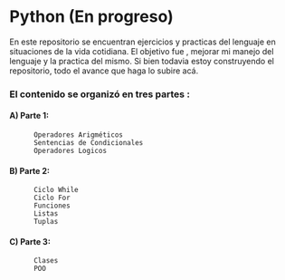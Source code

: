 # Python (En progreso)

En este repositorio se encuentran ejercicios y practicas del lenguaje en situaciones de la vida cotidiana.
El objetivo fue , mejorar mi manejo del lenguaje  y la practica del mismo. Si bien todavia estoy construyendo el repositorio,
todo el avance que haga lo subire acá.

### El contenido se organizó en tres partes :

#### A) Parte 1:
          Operadores Arigméticos
          Sentencias de Condicionales
          Operadores Logicos
        
####  B) Parte 2:
          
          Ciclo While
          Ciclo For
          Funciones
          Listas
          Tuplas
             
####  C) Parte 3:
          Clases
          POO
